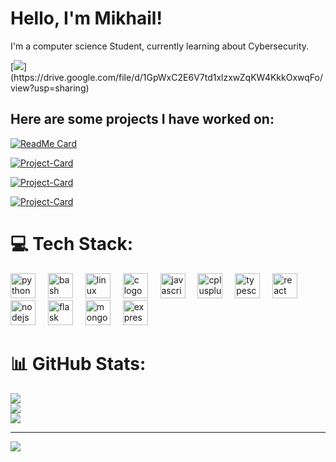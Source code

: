 # Hello, I'm Mikhail!

I'm a computer science Student, currently learning about Cybersecurity.

[![](https://img.shields.io/badge/resume-000000?style=for-the-badge&logo=resume&logoColor=white')](https://drive.google.com/file/d/1GpWxC2E6V7td1xlzxwZqKW4KkkOxwqFo/view?usp=sharing)



## Here are some projects I have worked on:

[![ReadMe Card](https://github-readme-stats.vercel.app/api/pin/?username=Mcube728&repo=Remote-Sensing-Super-Resolution)](https://github.com/madushadhanushka/differ)

[![Project-Card](https://github-readme-stats.vercel.app/api/pin/?username=Mcube728&repo=libgen-cli)](https://github.com/Mcube728/libgen-cli)

[![Project-Card](https://github-readme-stats.vercel.app/api/pin/?username=Mcube728&repo=web-crawler)](https://github.com/Mcube728/web-crawler)

[![Project-Card](https://github-readme-stats.vercel.app/api/pin/?username=Mcube728&repo=Explicit-Song-Analysis)](https://github.com/Mcube728/Explicit-Song-Analysis)


# 💻 Tech Stack:
<div align="left">
	<img src="https://cdn.jsdelivr.net/gh/devicons/devicon/icons/python/python-original.svg" height="40" alt="python logo"  />
	<img width="12" />
	<img src="https://cdn.jsdelivr.net/gh/devicons/devicon/icons/bash/bash-original.svg" height="40" alt="bash logo"  />
	<img width="12" />
	<img src="https://cdn.jsdelivr.net/gh/devicons/devicon/icons/linux/linux-original.svg" height="40" alt="linux logo"  />
	<img width="12" />
	<img src="https://cdn.jsdelivr.net/gh/devicons/devicon/icons/c/c-original.svg" height="40" alt="c logo"  />
	<img width="12" />
	<img src="https://cdn.jsdelivr.net/gh/devicons/devicon/icons/javascript/javascript-original.svg" height="40" alt="javascript logo"  />
	<img width="12" />
	<img src="https://cdn.jsdelivr.net/gh/devicons/devicon/icons/cplusplus/cplusplus-original.svg" height="40" alt="cplusplus logo"  />
	<img width="12" />
	<img src="https://cdn.jsdelivr.net/gh/devicons/devicon/icons/typescript/typescript-original.svg" height="40" alt="typescript logo"  />
	<img width="12" />
	<img src="https://cdn.jsdelivr.net/gh/devicons/devicon/icons/react/react-original.svg" height="40" alt="react logo"  />
	<img width="12" />
	<img src="https://cdn.jsdelivr.net/gh/devicons/devicon/icons/nodejs/nodejs-original.svg" height="40" alt="nodejs logo"  />
	<img width="12" />
	<img src="https://cdn.jsdelivr.net/gh/devicons/devicon/icons/flask/flask-original.svg" height="40" alt="flask logo"  />
	<img width="12" />
	<img src="https://cdn.jsdelivr.net/gh/devicons/devicon/icons/mongodb/mongodb-original.svg" height="40" alt="mongodb logo"  />
	<img width="12" />
	<img src="https://cdn.jsdelivr.net/gh/devicons/devicon/icons/express/express-original.svg" height="40" alt="express logo"  />
</div>

# 📊 GitHub Stats:

![](https://github-readme-stats.vercel.app/api?username=Mcube728&theme=dark&hide_border=false&include_all_commits=true&count_private=true)<br/>
![](https://github-readme-streak-stats.herokuapp.com/?user=Mcube728&theme=dark&hide_border=false)<br/>
![](https://github-readme-stats.vercel.app/api/top-langs/?username=Mcube728&theme=dark&hide_border=false&include_all_commits=true&count_private=true&layout=compact)

---

[![](https://visitcount.itsvg.in/api?id=Mcube728&icon=0&color=0)](https://visitcount.itsvg.in)

<!-- Proudly created with GPRM ( https://gprm.itsvg.in ) -->
